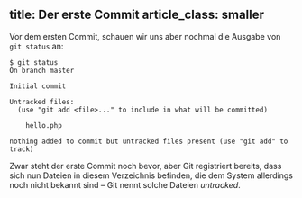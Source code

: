 title: Der erste Commit
article_class: smaller
---

Vor dem ersten Commit, schauen wir uns aber nochmal die Ausgabe von `git status` 
an:

```
$ git status
On branch master

Initial commit

Untracked files:
  (use "git add <file>..." to include in what will be committed)

    hello.php

nothing added to commit but untracked files present (use "git add" to track)
```

Zwar steht der erste Commit noch bevor, aber Git registriert bereits, dass sich
nun Dateien in diesem Verzeichnis befinden, die dem System allerdings noch nicht 
bekannt sind – Git nennt solche Dateien *untracked*.